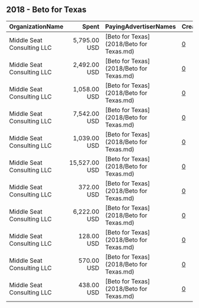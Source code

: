 ## 2018 - Beto for Texas 
|OrganizationName|Spent|PayingAdvertiserNames|CreativeUrls|Impressions|Genders|AgeBrackets|CountryCodes|BillingAddresses|CandidateBallotInformation|
|:---|---:|:---|:---|---:|:---|:---|:---|:---|:---|
|Middle Seat Consulting  LLC|5,795.00 USD|[Beto for Texas](2018/Beto for Texas.md)|[0](https://www.snap.com/political-ads/asset/ee8334b8061f5d5d4c872dc17852c2077d90a16048e05507737eb80d5b45431f?mediaType=mp4)|467,760||18+|united states|"Po Box 21600,Washington,20009,US"||
|Middle Seat Consulting  LLC|2,492.00 USD|[Beto for Texas](2018/Beto for Texas.md)|[0](https://www.snap.com/political-ads/asset/468196211659446738b5e3a03f74d9e78488349d4493be60eb1f3991e75337d3?mediaType=mp4)|377,236||18+|united states|"Po Box 21600,Washington,20009,US"||
|Middle Seat Consulting  LLC|1,058.00 USD|[Beto for Texas](2018/Beto for Texas.md)|[0](https://www.snap.com/political-ads/asset/6176147257c260ffe218cc5af14091962fedd2e1e6fbeb6f7795f246d1c51df1?mediaType=mp4)|186,246||18+|united states|"Po Box 21600,Washington,20009,US"||
|Middle Seat Consulting  LLC|7,542.00 USD|[Beto for Texas](2018/Beto for Texas.md)|[0](https://www.snap.com/political-ads/asset/468196211659446738b5e3a03f74d9e78488349d4493be60eb1f3991e75337d3?mediaType=mp4)|2,893,002|||united states|"Po Box 21600,Washington,20009,US"||
|Middle Seat Consulting  LLC|1,039.00 USD|[Beto for Texas](2018/Beto for Texas.md)|[0](https://www.snap.com/political-ads/asset/5ef93a6df60367e9b9c2d901184ff686ee0c9085aac1ac58cbcedda64646ec6e?mediaType=mp4)|189,333||18+|united states|"Po Box 21600,Washington,20009,US"||
|Middle Seat Consulting  LLC|15,527.00 USD|[Beto for Texas](2018/Beto for Texas.md)|[0](https://www.snap.com/political-ads/asset/5ef93a6df60367e9b9c2d901184ff686ee0c9085aac1ac58cbcedda64646ec6e?mediaType=mp4)|5,368,948|||united states|"Po Box 21600,Washington,20009,US"||
|Middle Seat Consulting  LLC|372.00 USD|[Beto for Texas](2018/Beto for Texas.md)|[0](https://www.snap.com/political-ads/asset/5ef93a6df60367e9b9c2d901184ff686ee0c9085aac1ac58cbcedda64646ec6e?mediaType=mp4)|77,311||30-|united states|"Po Box 21600,Washington,20009,US"||
|Middle Seat Consulting  LLC|6,222.00 USD|[Beto for Texas](2018/Beto for Texas.md)|[0](https://www.snap.com/political-ads/asset/41ecbe99782b3d36d8b222a487a935be443995d64a32137e77a6903b400fb93a?mediaType=mp4)|896,410||18+|united states|"Po Box 21600,Washington,20009,US"||
|Middle Seat Consulting  LLC|128.00 USD|[Beto for Texas](2018/Beto for Texas.md)|[0](https://www.snap.com/political-ads/asset/3f026acc45a73d5748b1851a1eebf2708db8ab9085a840711107aabeccbcb5be?mediaType=mp4)|6,054||18+|united states|"Po Box 21600,Washington,20009,US"||
|Middle Seat Consulting  LLC|570.00 USD|[Beto for Texas](2018/Beto for Texas.md)|[0](https://www.snap.com/political-ads/asset/468196211659446738b5e3a03f74d9e78488349d4493be60eb1f3991e75337d3?mediaType=mp4)|121,582||30-|united states|"Po Box 21600,Washington,20009,US"||
|Middle Seat Consulting  LLC|438.00 USD|[Beto for Texas](2018/Beto for Texas.md)|[0](https://www.snap.com/political-ads/asset/8bc1ecb053f7320375c58249e816ea2d1078c0a8df74a36ee7e517250b192408?mediaType=mp4)|27,474||18+|united states|"Po Box 21600,Washington,20009,US"||
